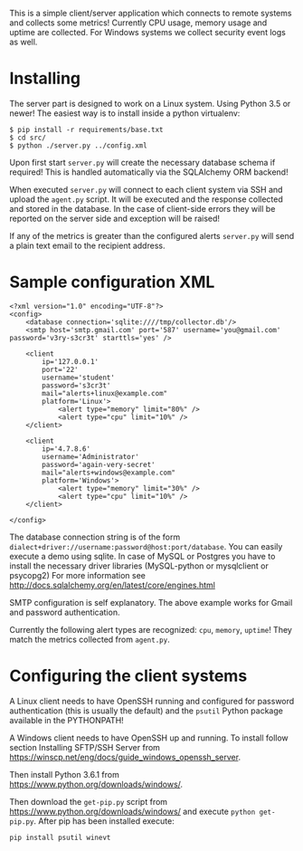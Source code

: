 This is a simple client/server application which connects to remote systems
and collects some metrics! Currently CPU usage, memory usage and uptime are
collected. For Windows systems we collect security event logs as well.

# Installing

The server part is designed to work on a Linux system. Using Python 3.5 or newer!
The easiest way is to install inside a python virtualenv:

    $ pip install -r requirements/base.txt
    $ cd src/
    $ python ./server.py ../config.xml


Upon first start `server.py` will create the necessary database schema if
required! This is handled automatically via the SQLAlchemy ORM backend!

When executed `server.py` will connect to each client system via SSH and
upload the `agent.py` script. It will be executed and the response collected
and stored in the database. In the case of client-side errors they will be
reported on the server side and exception will be raised!

If any of the metrics is greater than the configured alerts `server.py` will
send a plain text email to the recipient address.



# Sample configuration XML

```
<?xml version="1.0" encoding="UTF-8"?>
<config>
    <database connection='sqlite:////tmp/collector.db'/>
    <smtp host='smtp.gmail.com' port='587' username='you@gmail.com' password='v3ry-s3cr3t' starttls='yes' />

    <client
        ip='127.0.0.1'
        port='22'
        username='student'
        password='s3cr3t'
        mail="alerts+linux@example.com"
        platform='Linux'>
            <alert type="memory" limit="80%" />
            <alert type="cpu" limit="10%" />
    </client>

    <client
        ip='4.7.8.6'
        username='Administrator'
        password='again-very-secret'
        mail="alerts+windows@example.com"
        platform='Windows'>
            <alert type="memory" limit="30%" />
            <alert type="cpu" limit="10%" />
    </client>

</config>
```

The database connection string is of the form `dialect+driver://username:password@host:port/database`.
You can easily execute a demo using sqlite. In case of MySQL or Postgres you have to
install the necessary driver libraries (MySQL-python or mysqlclient or psycopg2)
For more information see http://docs.sqlalchemy.org/en/latest/core/engines.html

SMTP configuration is self explanatory. The above example works for Gmail and
password authentication.


Currently the following alert types are recognized: `cpu`, `memory`, `uptime`!
They match the metrics collected from `agent.py`.


# Configuring the client systems

A Linux client needs to have OpenSSH running and configured for password
authentication (this is usually the default) and the `psutil` Python package
available in the PYTHONPATH!


A Windows client needs to have OpenSSH up and running. To install follow section
Installing SFTP/SSH Server from https://winscp.net/eng/docs/guide_windows_openssh_server.

Then install Python 3.6.1 from https://www.python.org/downloads/windows/.

Then download the `get-pip.py` script from https://www.python.org/downloads/windows/
and execute `python get-pip.py`. After pip has been installed execute:

    pip install psutil winevt

